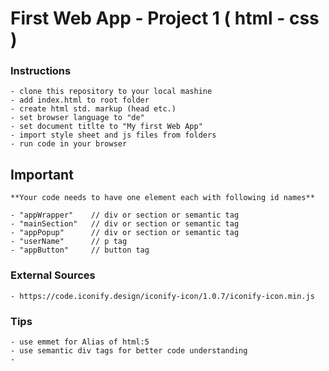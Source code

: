# First Web App - Project 1 ( html - css )

### **Instructions**
    - clone this repository to your local mashine
    - add index.html to root folder
    - create html std. markup (head etc.)
    - set browser language to "de"
    - set document titlte to "My first Web App"
    - import style sheet and js files from folders
    - run code in your browser

## **Important**
    **Your code needs to have one element each with following id names**

    - "appWrapper"    // div or section or semantic tag
    - "mainSection"   // div or section or semantic tag
    - "appPopup"      // div or section or semantic tag
    - "userName"      // p tag
    - "appButton"     // button tag


### External Sources
    - https://code.iconify.design/iconify-icon/1.0.7/iconify-icon.min.js

### Tips
    - use emmet for Alias of html:5
    - use semantic div tags for better code understanding
    -
